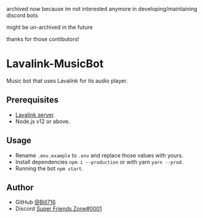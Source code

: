archived now because im not interested anymore in developing/maintaining discord bots

might be un-archived in the future

thanks for those contibutors!

# Lavalink-MusicBot
Music bot that uses Lavalink for its audio player.

## Prerequisites
- [Lavalink server](https://github.com/freyacodes/Lavalink#server-configuration).
- Node.js v12 or above.

## Usage
- Rename `.env.example` to `.env` and replace those values with yours.
- Install dependencies `npm i --production` or with yarn `yarn --prod`.
- Running the bot `npm start`.

## Author
- GitHub [@Bill716](https://github.com/Bill716)
- Discord [Super Friends Zone#0001](https://discord.com/users/640512148786642947)
